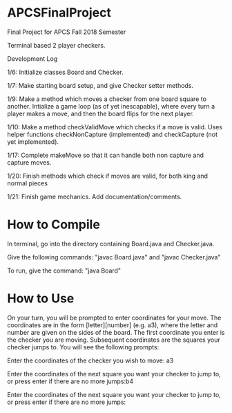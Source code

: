 # APCSFinalProject
Final Project for APCS Fall 2018 Semester

Terminal based 2 player checkers.



Development Log

1/6: Initialize classes Board and Checker.

1/7: Make starting board setup, and give Checker setter methods.

1/9: Make a method which moves a checker from one board square to another. Intialize a game loop (as of yet inescapable), where every turn a player makes a move, and then the board flips for the next player.

1/10: Make a method checkValidMove which checks if a move is valid. Uses helper functions checkNonCapture (implemented) and checkCapture (not yet implemented).

1/17: Complete makeMove so that it can handle both non capture and capture moves.

1/20: Finish methods which check if moves are valid, for both king and normal pieces

1/21: Finish game mechanics. Add documentation/comments.



# How to Compile
In terminal, go into the directory containing Board.java and Checker.java.

Give the following commands: "javac Board.java" and "javac Checker.java"

To run, give the command: "java Board"

# How to Use

On your turn, you will be prompted to enter coordinates for your move. The coordinates are in the form [letter][number] (e.g. a3),
where the letter and number are given on the sides of the board. The first coordinate you enter is the checker you are
moving. Subsequent coordinates are the squares your checker jumps to. You will see the following prompts:

Enter the coordinates of the checker you wish to move: a3

Enter the coordinates of the next square you want your checker to jump to,
or press enter if there are no more jumps:b4

Enter the coordinates of the next square you want your checker to jump to,
or press enter if there are no more jumps:

